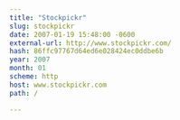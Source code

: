 ```yaml
---
title: "Stockpickr"
slug: stockpickr
date: 2007-01-19 15:48:00 -0600
external-url: http://www.stockpickr.com/
hash: 86ffc97767d64ed6e028424ec0ddbe6b
year: 2007
month: 01
scheme: http
host: www.stockpickr.com
path: /

---
```




